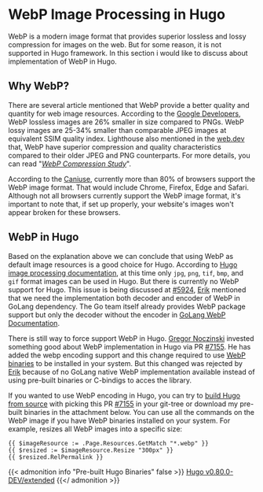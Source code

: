 # WebP Image Processing in Hugo

WebP is a modern image format that provides superior lossless and lossy compression for images on the web. But for some reason, it is not supported in Hugo framework. In this section i would like to discuss about implementation of WebP in Hugo.
<!--more-->

## Why WebP?
There are several article mentioned that WebP provide a better quality and quantity for web image resources. According to the [Google Developers](https://developers.google.com/speed/webp), WebP lossless images are 26% smaller in size compared to PNGs. WebP lossy images are 25-34% smaller than comparable JPEG images at equivalent SSIM quality index. Lighthouse also mentioned in the [web.dev](https://web.dev/uses-webp-images/?utm_source=lighthouse&utm_medium=unknown) that, WebP have superior compression and quality characteristics compared to their older JPEG and PNG counterparts. For more details, you can read "_[WebP Compression Study](https://developers.google.com/speed/webp/docs/webp_study)_".

According to the [Caniuse](https://caniuse.com/?search=webp), currently more than 80% of browsers support the WebP image format. That would include Chrome, Firefox, Edge and Safari. Although not all browsers currently support the WebP image format, it's important to note that, if set up properly, your website's images won't appear broken for these browsers.

## WebP in Hugo
Based on the explanation above we can conclude that using WebP as default image resources is a good choice for Hugo. According to [ Hugo image processing documentation](https://gohugo.io/content-management/image-processing/#target-format), at this time only `jpg`, `png`, `tif`, `bmp`, and `gif` format images can be used in Hugo. But there is currently no WebP support for Hugo. This issue is being discussed at [#5924](https://github.com/gohugoio/hugo/issues/5924), [Erik](https://github.com/bep) mentioned that we need the implementation both decoder and encoder of WebP in GoLang dependency. The Go team itself already provides WebP package support but only the decoder without the encoder in [GoLang WebP Documentation](https://pkg.go.dev/golang.org/x/image/webp).

There is still way to force support WebP in Hugo. [Gregor Noczinski](https://github.com/blaubaer) invested something good about WebP implementation in Hugo via PR [#7155](https://github.com/gohugoio/hugo/pull/7155). He has added the webp encoding support and this change required to use [WebP binaries](https://developers.google.com/speed/webp/download) to be installed in your system. But this changed was rejected by [Erik](https://github.com/bep) because of no GoLang native WebP implementation available instead of using pre-built binaries or C-bindigs to acces the library.

If you wanted to use WebP encoding in Hugo, you can try to [build Hugo from source](https://gohugo.io/getting-started/installing/#source) with picking this PR [#7155](https://github.com/gohugoio/hugo/pull/7155) in your git-tree or download my pre-built binaries in the attachment below. You can use all the commands on the WebP image if you have WebP binaries installed on your system. For example, resizes all WebP images into a specific size:

```Code
{{ $imageResource := .Page.Resources.GetMatch "*.webp" }}
{{ $resized := $imageResource.Resize "300px" }}
{{ $resized.RelPermalink }}
```

{{< admonition info "Pre-built Hugo Binaries" false >}}
[Hugo v0.80.0-DEV/extended](hugo)
{{</ admonition >}}

